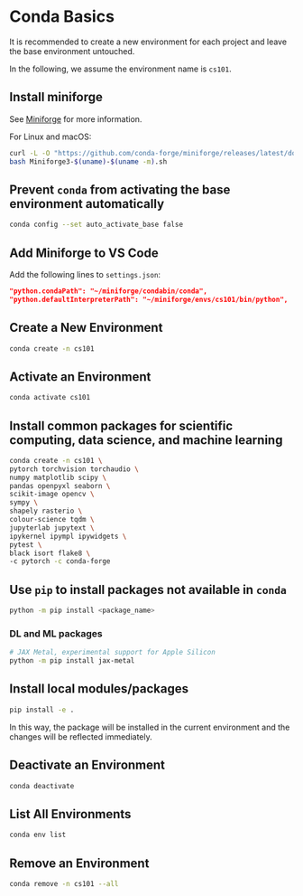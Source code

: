 # Conda Basics


It is recommended to create a new environment for each project and leave the base environment untouched.

In the following, we assume the environment name is `cs101`.

<!--more-->

## Install miniforge

See [Miniforge](https://github.com/conda-forge/miniforge) for more information.

For Linux and macOS:

```bash
curl -L -O "https://github.com/conda-forge/miniforge/releases/latest/download/Miniforge3-$(uname)-$(uname -m).sh"
bash Miniforge3-$(uname)-$(uname -m).sh
```

## Prevent `conda` from activating the base environment automatically

```bash
conda config --set auto_activate_base false
```

## Add Miniforge to VS Code

Add the following lines to `settings.json`:

```json
"python.condaPath": "~/miniforge/condabin/conda",
"python.defaultInterpreterPath": "~/miniforge/envs/cs101/bin/python",
```

## Create a New Environment

```bash
conda create -n cs101
```

## Activate an Environment

```bash
conda activate cs101
```

## Install common packages for scientific computing, data science, and machine learning

```bash
conda create -n cs101 \
pytorch torchvision torchaudio \
numpy matplotlib scipy \
pandas openpyxl seaborn \
scikit-image opencv \
sympy \
shapely rasterio \
colour-science tqdm \
jupyterlab jupytext \
ipykernel ipympl ipywidgets \
pytest \
black isort flake8 \
-c pytorch -c conda-forge
```

## Use `pip` to install packages not available in `conda`

```bash
python -m pip install <package_name>
```

### DL and ML packages

```bash
# JAX Metal, experimental support for Apple Silicon
python -m pip install jax-metal
```

## Install local modules/packages

```bash
pip install -e .
```

In this way, the package will be installed in the current environment and the changes will be reflected immediately.

## Deactivate an Environment

```bash
conda deactivate
```

## List All Environments

```bash
conda env list
```

## Remove an Environment

```bash
conda remove -n cs101 --all
```

